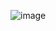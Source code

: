 ![image](https://github.com/EgoriiZaharov/PhisicsRuletka/assets/168332274/60c23bec-ed67-4c05-8c86-6d2b5049698a)

